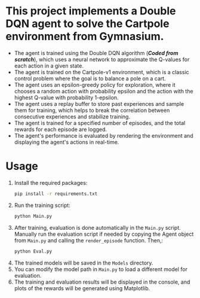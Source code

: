 # This project implements a Double DQN agent to solve the Cartpole environment from Gymnasium.

* The agent is trained using the Double DQN algorithm (***Coded from scratch***), which uses a neural network to approximate the Q-values for each action in a given state.
* The agent is trained on the Cartpole-v1 environment, which is a classic control problem where the goal is to balance a pole on a cart.
* The agent uses an epsilon-greedy policy for exploration, where it chooses a random action with probability epsilon and the action with the highest Q-value with probability 1-epsilon.
* The agent uses a replay buffer to store past experiences and sample them for training, which helps to break the correlation between consecutive experiences and stabilize training.
* The agent is trained for a specified number of episodes, and the total rewards for each episode are logged.
* The agent's performance is evaluated by rendering the environment and displaying the agent's actions in real-time.

# Usage
1. Install the required packages:
   ```bash
   pip install -r requirements.txt
   ```
2. Run the training script:
   ```bash
   python Main.py
   ```
3. After training, evaluation is done automatically in the `Main.py` script. Manually run the evaluation script if needed by copying the Agent object from `Main.py` and calling the `render_episode` function. Then,:
   ```bash
   python Eval.py
   ```
4. The trained models will be saved in the `Models` directory.
5. You can modify the model path in `Main.py` to load a different model for evaluation.
6. The training and evaluation results will be displayed in the console, and plots of the rewards will be generated using Matplotlib.
